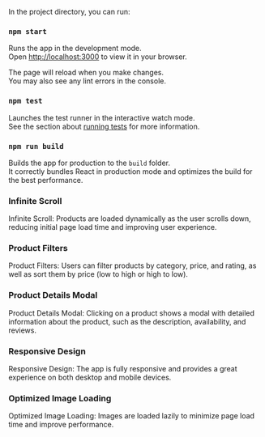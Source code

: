 In the project directory, you can run:

### `npm start`

Runs the app in the development mode.\
Open [http://localhost:3000](http://localhost:3000) to view it in your browser.

The page will reload when you make changes.\
You may also see any lint errors in the console.

### `npm test`

Launches the test runner in the interactive watch mode.\
See the section about [running tests](https://facebook.github.io/create-react-app/docs/running-tests) for more information.

### `npm run build`

Builds the app for production to the `build` folder.\
It correctly bundles React in production mode and optimizes the build for the best performance.

### Infinite Scroll

Infinite Scroll: Products are loaded dynamically as the user scrolls down, reducing initial page load time and improving user experience.

### Product Filters

Product Filters: Users can filter products by category, price, and rating, as well as sort them by price (low to high or high to low).

### Product Details Modal

Product Details Modal: Clicking on a product shows a modal with detailed information about the product, such as the description, availability, and reviews.

### Responsive Design

Responsive Design: The app is fully responsive and provides a great experience on both desktop and mobile devices.

### Optimized Image Loading

Optimized Image Loading: Images are loaded lazily to minimize page load time and improve performance.
